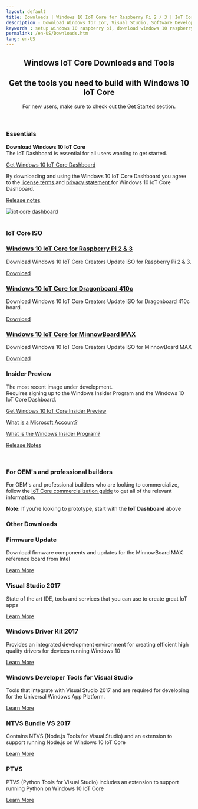 ```yaml
---
layout: default
title: Downloads | Windows 10 IoT Core for Raspberry Pi 2 / 3 | IoT Core Dashboard
description : Download Windows for IoT, Visual Studio, Software Development Kits or any of the other tools available on this page to get started developing for the Internet of Things today! 
keywords : setup windows 10 raspberry pi, download windows 10 raspberry pi 2, download windows 10 raspberry pi 3, setup windows 10 dragonboard, setup windows 10 minnowboard max, windows 10 developer program, windows 10 iot core, internet of things, iot, download windows 10 iot core 
permalink: /en-US/Downloads.htm
lang: en-US
---
```

<style>
  a.downloadLink:hover, a.downloadLink:hover h3  {
    color: #0067B7;
  }
</style> 

<section class="section">
  <header class="page-title-header remove-top-margin">
    <h1 class="page-title">Windows IoT Core Downloads and Tools</h1>
    <h2 class="page-subtitle">
      Get the tools you need to build with Windows 10 IoT Core
    </h2>
    <p>
      For new users, make sure to check out the <a href="{{site.baseurl}}/{{page.lang}}/GetStarted">Get Started</a> section.
    </p>
  </header>
</section>

<div class="row">
  <div class="col-xs-24">
    <section class="section">
      <div class="section-header">
        <h3 class="section-title">Essentials</h3>
      </div>
      <div class="section-body">
        <div class="col-md-12 col-xs-24" style="padding-right: 0px; padding-left: 0px;">
          <p><strong>Download Windows 10 IoT Core</strong><br/>
          The IoT Dashboard is essential for all users wanting to get started.</p>
          <a class="btn btn-primary" href="http://go.microsoft.com/fwlink/?LinkID=708576"> Get Windows 10 IoT Core Dashboard </a>
          <p><span class="win-color-fg-secondary">By downloading and using the Windows 10 IoT Core Dashboard you agree to the <a href="http://go.microsoft.com/fwlink/?LinkID=703960&amp;clcid=0x4809"> license terms </a> and <a href="http://go.microsoft.com/fwlink/?LinkId=521839"> privacy statement </a> for Windows 10 IoT Core Dashboard.</span></p>
          <p><a href="/content/en-US/Docs/ReleaseNotesRTM"> Release notes </a></p>
        </div>
        <div class="col-md-12 col-xs-24">
          <img alt="iot core dashboard" src="{{site.baseurl}}/Resources/images/IotDashboard/IoTDashboard_WelcomePage.PNG" />
        </div>
      </div>
    </section>
  </div>
</div>
<br />
<div class="row">
  <div class="col-xs-24">
    <section class="section">
      <div class="section-header">
        <h3 class="section-title">IoT Core ISO</h3>
      </div>
      <div class="section-body">
        <div class="row">
          <div class="col-md-6">
                <a class="downloadLink win-color-fg-primary" href="https://go.microsoft.com/fwlink/?LinkId=846058" >
                <h3>Windows 10 IoT Core for Raspberry Pi 2 &amp; 3</h3></a>
                <p>Download Windows 10 IoT Core Creators Update ISO for Raspberry Pi 2 &amp; 3.</p>
                <a href="https://go.microsoft.com/fwlink/?LinkId=846058" class="downloadLink"><span>Download</span></a>       
          </div>
          <div class="col-md-6">
            <a class="downloadLink win-color-fg-primary" href="https://go.microsoft.com/fwlink/?LinkId=846059">
                <h3>Windows 10 IoT Core for Dragonboard 410c</h3></a>
                <p>Download Windows 10 IoT Core Creators Update ISO for Dragonboard 410c board.</p>
                <a href="https://go.microsoft.com/fwlink/?LinkId=846059" class="downloadLink"><span>Download</span></a>   
          </div>
          <div class="col-md-6">
               <a class="downloadLink win-color-fg-primary" href="https://go.microsoft.com/fwlink/?linkid=846057">
                <h3>Windows 10 IoT Core for MinnowBoard MAX</h3></a>
                <p>Download Windows 10 IoT Core Creators Update ISO for MinnowBoard MAX</p>
                <a href="https://go.microsoft.com/fwlink/?linkid=846057" class="downloadLink"><span>Download</span></a>   
          </div>
        </div>
      </div>
    </section>
  </div>
</div>
<div class="row">
  <div class="col-xs-24">
    <section class="section">
      <div class="section-header">
        <h3 class="section-title">Insider Preview</h3>
      </div>
      <div class="section-body">
        <div class="col-md-12 col-xs-24" style="padding-right: 0px; padding-left: 0px;">
          <p>The most recent image under development.<br/>
          Requires signing up to the Windows Insider Program and the Windows 10 IoT Core Dashboard.</p>
          <p><a href="http://go.microsoft.com/fwlink/?LinkId=733603" class="btn btn-primary"> Get Windows 10 IoT Core Insider Preview </a></p>
        </div>
        <div class="col-md-12 col-xs-24">
          <p><a href="http://windows.microsoft.com/en-US/windows-live/sign-in-what-is-microsoft-account">What is a Microsoft Account?</a></p>
          <p><a href="https://insider.windows.com/">What is the Windows Insider Program?</a></p>
          <p><a href="{{site.baseurl}}/{{page.lang}}/Docs/ReleaseNotesInsiderPreview">Release Notes</a></p>
        </div>
      </div>
    </section>
  </div>
</div>
<br />
<div class="row">
  <div class="col-xs-24">
    <section class="section">
      <div class="section-header">
        <h3 class="section-title">For OEM's and professional builders</h3>
      </div>
      <div class="section-body">
        <p>For OEM's and professional builders who are looking to commercialize, follow the <a href="http://go.microsoft.com/fwlink/?LinkId=708649" target="_blank">IoT Core commercialization guide</a> to get all of the relevant information.</p>
        <p><strong>Note:</strong> If you're looking to prototype, start with the <strong>IoT Dashboard</strong> above</p>
      </div>
    </section>
  </div>
</div>
<div class="row">
  <div class="col-xs-24">
    <section class="section">
      <div class="section-header">
        <h3 class="section-title">Other Downloads</h3>
      </div>
      <div class="section-body">
        <div class="row">
          <div class="col-md-6">
            <h3>Firmware Update</h3>
            <p>Download firmware components and updates for the MinnowBoard MAX reference board from Intel</p>
            <a href="http://firmware.intel.com/projects/minnowboard-max" target="_blank">Learn More</a>
          </div>
          <div class="col-md-6">
            <h3>Visual Studio 2017</h3>
            <p>State of the art IDE, tools and services that you can use to create great IoT apps</p>
            <a href="https://www.visualstudio.com/downloads/" target="_blank">Learn More</a>
          </div>
          <div class="col-md-6">
            <h3>Windows Driver Kit 2017</h3>
            <p>Provides an integrated development environment for creating efficient high quality drivers for devices running Windows 10</p>
            <a href="https://msdn.microsoft.com/en-US/windows/hardware/hh852365.aspx" target="_blank">Learn More</a>
          </div>
          <div class="col-md-6">
            <h3>Windows Developer Tools for Visual Studio</h3>
            <p>Tools that integrate with Visual Studio 2017 and are required for developing for the Universal Windows App Platform.</p>
            <a href="https://dev.windows.com/en-us/downloads" target="_blank">Learn More</a>
          </div>
        </div>
        <div class="row">  
          <div class="col-md-6">
            <h3>NTVS Bundle VS 2017</h3>
            <p>Contains NTVS (Node.js Tools for Visual Studio) and an extension to support running Node.js on Windows 10 IoT Core</p>
            <a href="https://github.com/ms-iot/ntvsiot/releases" target="_blank">Learn More</a>
          </div>
          <div class="col-md-6">
            <h3>PTVS</h3>
            <p>PTVS (Python Tools for Visual Studio) includes an extension to support running Python on Windows 10 IoT Core</p>
            <a href="https://github.com/microsoft/ptvs/releases" target="_blank">Learn More</a>
          </div>
        </div>
      </div>
    </section>
  </div>
</div>


